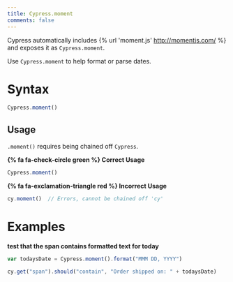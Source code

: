 ```yaml
---
title: Cypress.moment
comments: false
---
```


Cypress automatically includes {% url 'moment.js' http://momentjs.com/ %} and exposes it as `Cypress.moment`.

Use `Cypress.moment` to help format or parse dates.

# Syntax

```javascript
Cypress.moment()
```

## Usage

`.moment()` requires being chained off `Cypress`.

**{% fa fa-check-circle green %} Correct Usage**

```javascript
Cypress.moment()
```

**{% fa fa-exclamation-triangle red %} Incorrect Usage**

```javascript
cy.moment()  // Errors, cannot be chained off 'cy'
```

# Examples

**test that the span contains formatted text for today**

```javascript
var todaysDate = Cypress.moment().format("MMM DD, YYYY")

cy.get("span").should("contain", "Order shipped on: " + todaysDate)
```
